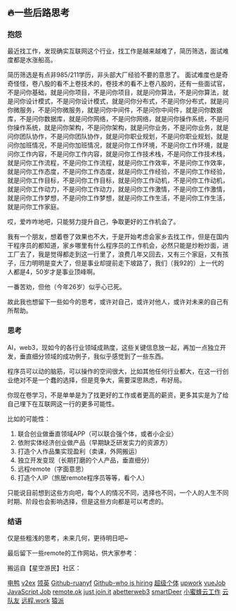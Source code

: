 #

## 🔥一些后路思考

### 抱怨

最近找工作，发现确实互联网这个行业，找工作是越来越难了，简历筛选，面试难度都是水涨船高。

简历筛选是有点非985/211学历，非头部大厂经验不要的意思了。
面试难度也是奇奇怪怪，卷八股的看不上卷技术的，卷技术的看不上卷八股的，还有一些面试官，不是问你基础，就是问你项目，不是问你项目，就是问你算法，不是问你算法，就是问你设计模式，不是问你设计模式，就是问你分布式，不是问你分布式，就是问你微服务，不是问你微服务，就是问你中间件，不是问你中间件，就是问你数据库，不是问你数据库，就是问你网络，不是问你网络，就是问你操作系统，不是问你操作系统，就是问你架构，不是问你架构，就是问你业务，不是问你业务，就是问你团队协作，不是问你团队协作，就是问你职业规划，不是问你职业规划，就是问你加班情况，不是问你加班情况，就是问你工作环境，不是问你工作环境，就是问你工作内容，不是问你工作内容，就是问你工作技术栈，不是问你工作技术栈，就是问你工作流程，不是问你工作流程，就是问你工作效率，不是问你工作效率，就是问你工作态度，不是问你工作态度，就是问你工作经验，不是问你工作经验，就是问你工作目标，不是问你工作目标，就是问你工作动机，不是问你工作动机，就是问你工作动力，不是问你工作动力，就是问你工作激情，不是问你工作激情，就是问你工作梦想，不是问你工作梦想，就是问你工作生活，不是问你工作生活，就是问你工作家庭。

哎，爱咋咋地吧，只能努力提升自己，争取更好的工作机会了。

我有一个朋友，想着卷了效果也不大，于是开始考虑会家乡去找工作，但是在国内干程序员的都知道，家乡哪里有什么程序员的工作机会，必然只能是炒粉炒面，进工厂去了，我是觉得都走到这一行里了，浪费几年又回去，又有三个家庭，又有孩子，压力明明是变大了，但是事业却提前走下坡路了，我们（我92的）上一代的人都是4，50岁才是事业顶峰啊。

一番苦劝，但他（今年26岁）似乎心已死。

故此我也想留下一些如今的思考，或许对自己，或许对他人，或许对未来的自己有所帮助。

### 思考

AI，web3，现如今的各行业领域成熟度，这些关键信息放一起，再加一点独立开发，垂直细分领域的成功例子，我似乎感觉到了一些东西。

程序员可以动的脑筋，可以操作的空间很大，比如其他任何行业都大，在这一行创业绝对不是一个蠢的选择，但是竞争大，需要深思熟虑，布好局。

你现在卷学习，不是单单是为了找更好的工作或者更高的薪资，更多其实是为了给自己埋下在互联网这一行的更多可能性。

比如的可能性：

1. 联合创业做垂直领域APP（可以联合强个体，或者小企业）
2. 依附实体经济创业做产品（早期缺乏研发实力的资源方）
3. 打造个人作品集实现盈利（卖课，外网搬运）
4. 独立开发变现（长期打磨的个人产品，垂直细分）
5. 远程remote（字面意思）
6. 打造个人IP（旅居remote程序员等等，看个人）

只能说目前想到这些方向吧，每个人的情况不同，选择也不同，一个人的人生不同时期、阶段也会影响选择，但是这些方向都是可以考虑的。

### 结语

仅是些粗浅的思考，未来几何，更待明日吧~

最后留下一些remote的工作网站，供大家参考：

搬运自【星空游民】社区：

[电鸭](https://eleduck.com/)
[v2ex](https://www.v2ex.com/?tab=jobs)
[领英](https://www.linkedin.com/)
[Github-ruanyf](https://github.com/ruanyf/weekly/issues/2960)
[Github-who is hiring](https://github.com/vercel/next.js/discussions/44541)
[超级个体](https://www.superthem.com/)
[upwork](https://www.upwork.com/)
[vueJob](https://vuejobs.com/jobs)
[JavaScript Job](https://javascriptjob.xyz/)
[remote.ok](https://remoteok.com/)
[just join.it](https://justjoin.it/)
[abetterweb3](https://abetterweb3.notion.site/)
[smartDeer](https://smartdeer.com/)
[小蜜蜂云工作](https://my.xmf.com/job/#/job/index)
[云队友](https://www.duiyou360.com/)
[远程.work](https://yuancheng.work/)
[猿派](https://www.itjob365.com/programmer/#/jobCenter)
